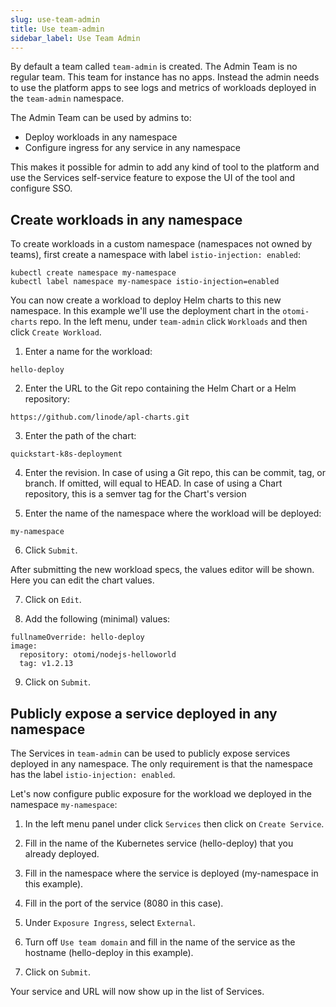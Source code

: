```yaml
---
slug: use-team-admin
title: Use team-admin
sidebar_label: Use Team Admin
---
```


By default a team called `team-admin` is created. The Admin Team is no regular team. This team for instance has no apps. Instead the admin needs to use the platform apps to see logs and metrics of workloads deployed in the `team-admin` namespace.

The Admin Team can be used by admins to:

- Deploy workloads in any namespace
- Configure ingress for any service in any namespace

This makes it possible for admin to add any kind of tool to the platform and use the Services self-service feature to expose the UI of the tool and configure SSO.

## Create workloads in any namespace

To create workloads in a custom namespace (namespaces not owned by teams), first create a namespace with label `istio-injection: enabled`:

```
kubectl create namespace my-namespace
kubectl label namespace my-namespace istio-injection=enabled
```

You can now create a workload to deploy Helm charts to this new namespace. In this example we'll use the deployment chart in the `otomi-charts` repo. In the left menu, under `team-admin` click `Workloads` and then click `Create Workload`.

1. Enter a name for the workload:

```
hello-deploy
```

2. Enter the URL to the Git repo containing the Helm Chart or a Helm repository:

```
https://github.com/linode/apl-charts.git
```

3. Enter the path of the chart:

```
quickstart-k8s-deployment
```

4. Enter the revision. In case of using a Git repo, this can be commit, tag, or branch. If omitted, will equal to HEAD. In case of using a Chart repository, this is a semver tag for the Chart's version

5. Enter the name of the namespace where the workload will be deployed:

```
my-namespace
```

6. Click `Submit`.

After submitting the new workload specs, the values editor will be shown. Here you can edit the chart values.

7. Click on `Edit`.

8. Add the following (minimal) values:

```
fullnameOverride: hello-deploy
image:
  repository: otomi/nodejs-helloworld
  tag: v1.2.13
```

9.  Click on `Submit`.


## Publicly expose a service deployed in any namespace

The Services in `team-admin` can be used to publicly expose services deployed in any namespace. The only requirement is that the namespace has the label `istio-injection: enabled`.

Let's now configure public exposure for the workload we deployed in the namespace `my-namespace`:

1. In the left menu panel under click `Services` then click on `Create Service`.

2. Fill in the name of the Kubernetes service (hello-deploy) that you already deployed.

3. Fill in the namespace where the service is deployed (my-namespace in this example).

4. Fill in the port of the service (8080 in this case).

5. Under `Exposure Ingress`, select `External`.

6. Turn off `Use team domain` and fill in the name of the service as the hostname (hello-deploy in this example).

7. Click on `Submit`.

Your service and URL will now show up in the list of Services.
